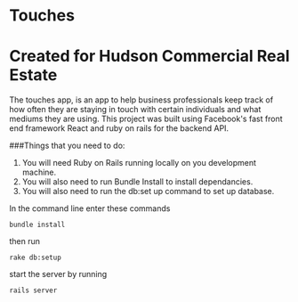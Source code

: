 
# Touches
Created for Hudson Commercial Real Estate 
==============

The touches app, is an app to help business professionals keep track of how often they are staying in touch with certain individuals and what mediums they are using. This project was built using Facebook's fast front end framework React and ruby on rails for the backend API.

###Things that you need to do:
1. You will need Ruby on Rails running locally on you development machine.
2. You will also need to run Bundle Install to install dependancies.
3. You will also need to run the db:set up command to set up database.


In the command line enter these commands

```
bundle install

```
then run 

```
rake db:setup

```
start the server by running 

```
rails server

```
